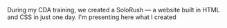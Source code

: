 During my CDA training, we created a SoloRush — a website built in HTML and CSS in just one day. I'm presenting here what I created
